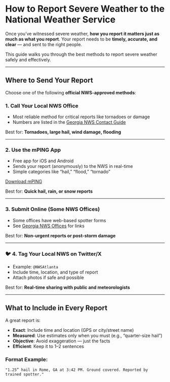 # How to Report Severe Weather to the National Weather Service

Once you’ve witnessed severe weather, **how you report it matters just as much as what you report**. Your report needs to be **timely, accurate, and clear** — and sent to the right people.

This guide walks you through the best methods to report severe weather safely and effectively.

---

## Where to Send Your Report

Choose one of the following **official NWS-approved methods**:

### 1. **Call Your Local NWS Office**
- Most reliable method for critical reports like tornadoes or damage
- Numbers are listed in the [Georgia NWS Contact Guide](./georgia-specific.md)

Best for: **Tornadoes, large hail, wind damage, flooding**

---

### 2. **Use the mPING App**
- Free app for iOS and Android  
- Sends your report (anonymously) to the NWS in real-time
- Simple categories like “hail,” “flood,” “tornado”

[Download mPING](https://mping.nssl.noaa.gov/)

Best for: **Quick hail, rain, or snow reports**

---

### 3. **Submit Online (Some NWS Offices)**
- Some offices have web-based spotter forms
- See [Georgia NWS Offices](./georgia-specific.md) for links

Best for: **Non-urgent reports or post-storm damage**

---

### 🐦 4. **Tag Your Local NWS on Twitter/X**
- Example: `@NWSAtlanta`
- Include time, location, and type of report
- Attach photos if safe and possible

Best for: **Real-time sharing with public and meteorologists**

---

## What to Include in Every Report

A great report is:

- **Exact**: Include time and location (GPS or city/street name)
- **Measured**: Use estimates only when you must (e.g., “quarter-size hail”)
- **Objective**: Avoid exaggeration — just the facts
- **Efficient**: Keep it to 1–2 sentences

### Format Example:

```text
"1.25” hail in Rome, GA at 3:42 PM. Ground covered. Reported by trained spotter."

